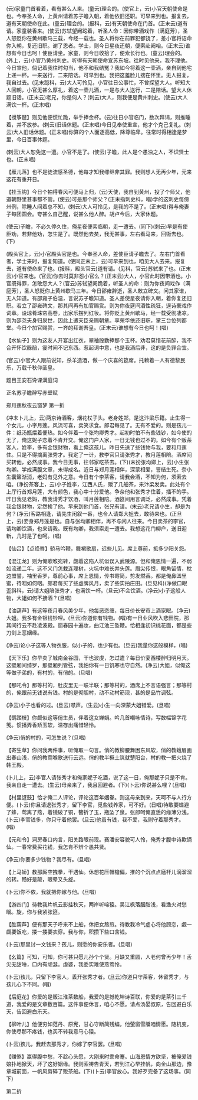<!-- { "loadSidebar": true } -->
(云)家童门首看着，看有甚么人来。(童云)理会的。(使官上，云)小官天朝使命是也。今奉圣人命，上黄州请着苏子瞻入朝，着他依旧还职。可早来到也。报复去，道有天朝使命在此。(童云)理会的。(报科，云)有天朝使命在门首。(正末云)道有请。家童装香来。(使云)苏轼望阙跽着，听圣人命：因你带酒戏作〔满庭芳〕，圣人怒贬你在黄州歇马三载，今经一载也。圣人将你在前罪犯都饶了，差小官将诏命你入朝，复还旧职。谢了恩者。学士，则今日星夜还朝，便索赴阙咱。(正末云)谁想有今日也呵！使臣请坐。家童，则今日收拾了，便索长行也。(童云)理会的。(外上，云)小官乃黄州刺史。听得有天朝使命宣苏东坡。往时见他来，我不理他。今日宣他，倘记着我往时勾当，他不和我结冤？我如今将着这一壶酒，亲自到他宅上递一杯。一来送行，二来陪话。可早到也。我把这羞脸儿揣在怀里。无人报复，我自过去。(见末跽科，云)大人可怜见，小官往日公事忙，不曾探望大人。听知大人回朝，小官无甚么厚礼，着这一壶儿酒，一是与大人送行，二是陪话。望大人休题旧话。(正末云)老兄，你是何人？(刺云)大人，则我便是黄州刺史。(使云)大人满饮一杯。(正末唱)

【搅筝琶】则见他便慌忙跪，举手捧金杯。(云)往日小官临门，数次拜谒，则推睡着，并不放参。(刺云)旧话休题。(正末唱)今日见奉使重宣，他才个克己复礼。(刺云)大人旧话休题。(正末唱)你算的个人面逐高低，降尊临卑。往常时得相逢是梦里，今日百事休题。

(刺云)大人恕免这一遭。小官不是了。(使云)子瞻，此人是个愚浊之人，不识贤士也。(正末唱)

【雁儿落】也不是徒流感圣德，他每才知我缧绁非其罪。我则想人无再少年，元来这花有重开日。

【挂玉钩】今日个袖得春风可便马上归，(云)天使，我自到黄州，投了个师父，他道朝野里甚事都不管。(使云)可是那个师父？(正末指刺史科，唱)学的这刺史每傍州例，除睡人间着总不知，(刺云)大人可怜见，是我的不是了。(正末唱)得与俺妻子每团圆会。夸甚么自己醒，说甚么他人醉。胡卢今后，大家休题。

(使云)子瞻，不必久停久住，俺星夜便索临朝，走一遭去。(同下)(刺云)早是有使臣劝，若非他劝，怎生是了。既然他去矣，我无甚事，左右看马来，回衙去也。(下)

(殿头官上，云)小官殿头官是也。今奉圣人命，差使臣请子瞻去了。左右门首看者，学士来时，报复知道。(使同正末上，云)可早来到也，咱见大人去来。报复去，道有使命来了也。(报科，殿头官云)道有请。(见科，官云)苏轼来了也。(正末云)小官来也。(官云)你去时莫非怨小官么？(正末云)大人，小官此时因带酒也。小官既得罪，怎敢怨大人？(官云)苏轼望阙跪着，听圣人的命：则为你夜间戏作〔满庭芳〕，圣人怒贬你上黄州歇马三年。今日邵雍辞逝，圣人敕立碑文。问其家谱，无人知道。有邵雍子伯温，言说苏子瞻知道。圣人差使星夜请你入朝，着你复还旧职。若立了邵雍碑文，那其间再有加官赐赏。则为你夜筵间酒性疏狂，逞诗豪戏作词章。设琼肴珠帘高卷，出家乐摆列红妆。将你贬上黄州歇马，经一载受彻凄凉。则为邵尧夫身归泉世，因此上遣天臣亲赐朝章。享荣华依还旧职，掌三台位列都堂。今日个加官赐赏，一齐的拜谢吾皇。(正末云)谁想有今日也呵！(唱)

【水仙子】则为这友人开宴出红衣，翠袖殷勤捧那个玉杯。劝君莫惜花前醉，我不合开怀饮醁醅，霎时间不记东西。惹起词中意，也是我酒后非，这的是负罪合宜。

(官云)小官大人跟前说知，杀羊造酒，做一个庆喜的筵席。托赖着一人有德黎民乐，万载千秋仰圣皇。

题目王安石谗课满庭词

正名苏子瞻醉写赤壁赋
　




郑月莲秋夜云窗梦
第一折

(冲末卜儿上，云)两京诗酒客，烟花杖子头。老身姓郑，是这汴梁乐籍。止生得一个女儿，小字月莲。风流可喜，卖笑求食。郎君每见了。无有不爱的。则是孩儿一件：纸汤瓶煨着便热。如今伴着一个张均卿秀才。起初时怕不有些钱钞，如今使的无了，俺这妮子恋着不肯开交。俺这门户人家，一日无钱也过不的。如今有个贩茶客人，姓李，多有金银财物，看上俺这孩儿。昨日先送了些钱物与我，要和月莲住。只是不得摘离张秀才。我定了一计，教李官只请张秀才，教月莲相陪。酒席间买转他，必然成事。我今日无事，往邻家吃茶去。(下)(末扮张均卿上，云)小生张均卿。学成满腹文章，未得成名。近日与郑月莲相伴，深蒙相爱，誓结生死。奈小生囊箧渐消，老妈有见外之意。今日有个李茶客，请我会酒，不知为何，须索去咱。(净扮茶客上，云)小子姓李，江西人氏，贩了几船茶，来汴梁发卖。此处有个上厅行首郑月莲，大有颜色，我心中十分爱他。争奈他和张秀才住着，插不的手。昨日我见老妈，教我请秀才饮酒，叫月莲相陪。酒筵间用言调泛，必然成事。凭着我金银财物，定然挨了他。早来到他门首，张兄有请。(末云)老兄请小生，却是为何？(净云)客路相逢，请先生闲叙一番，也令人请郑大姐去，敢待来也。(正旦上，云)妾身郑月莲是也。自与张均卿相伴，再不与闲人往来。今日卖茶的李官，请均卿饮酒，也来请我。既有均卿，我须索走一遭去。我想这花门柳户，送旧迎新，几时是了也呵。(唱)

【仙吕】【点绛唇】骄马吟鞭，舞裙歌扇，迟些儿见。席上尊前，抵多少阳关怨。

【混江龙】则为俺歌喉宛转，觑着这陷人坑似误入武陵源。但和俺恩情一遍，不弱如流递二年。这不义门怎栽连理树，火坑中难长并头莲。眉尖传恨，眼角留情，枕边盟誓，袖里香罗，尊前心事，席上恩情，传书寄简，剪发燃香。都是俺鼻凹里蜜，待咽如何咽。郎君每买了些虚脾风月，卖了些实拍庄田。(旦见科)(净做口眼歪斜科，云)请大姐陪张秀才，也满饮一杯。(旦云)不会饮酒。(净云)小子这般人物，大姐如何不接酒？(旦唱)

【油葫芦】有这等夜月春风美少年，他每恶恋缠，每日价长安市上酒家眠。(净云)大姐。我多有金银钱钞哩。(旦云)你道你有钱物。(唱)有一日业风吹入悲田院，那其间行云不赴凌波殿。丽春园十遍妆，曲江池三坠鞭。恰相逢初识桃花面，都是些刀剑上恶姻缘。

(净云)论小子这等人物衣服，似小子的，也少有也。(旦云)我量你这般模样，(唱)

【天下乐】你早卖了城南金谷园，干也波虔，怎过遣？每日价宴西楼醉归明月天。这壁厢间绮罗，那壁厢列管弦，我怕你有一日饥寒也守自然。(净云)大姐，似俺这等做子弟的，有村的，有俏的。(旦唱)

【那吒令】那等村的，肚皮里无一联半联；那等村的，酒席上不言语强言；那等村的，俺跟前无钱说有钱。村的是彻胆村，动不动村筋现，甚的是品竹调弦。

(净云)小子也看的过。(旦云)噤声。(生云)小生一向深蒙大姐错爱。(旦唱)

【鹊踏枝】你觑似这等俏生员，伴着这女婵娟。吟几首嘲咏情诗，写数幅锦字花笺。惯播弄香矫玉软，温存出痛惜轻怜。

(净云)俏的村的，可怎生说？(旦唱)

【寄生草】你问我两件事，听俺取一句言。俏的教柳腰舞困东风软，俏的教蛾眉画出春山浅，俏的教莺喉歌送行云远。俏的教半橛土筑就楚阳台，村的教一把火烧了韩王殿。

(卜儿上，云)李官人请张秀才和俺家妮子吃酒，说了这一日，俺那妮子只是不肯。我亲自走一遭去。(生云)母亲来了，我且回避者。(下)(卜云)你说甚么哩？(旦唱)

【村里迓鼓】恰才俺二人评论，评论这百年姻眷。则这母亲到来，天呵不与人行方便。(卜云)你且请退张秀才，留下李官，觅些钱养家，可不好。(日唱)待敢要蝶避了蜂，莺离了燕，着镜破了铜，簪折了玉，瓶坠了泉。张郎呵俺直恁的缘薄分浅。(卜云)李官钱多，你只守着他罢。(旦云)他虽有钱，我不爱，我则守着那秀才。(唱)

【元和令】洞房春口内言，阳关路眼前现。赛潘安容貌可人怜，俺秀才腹中诗欺谪仙。一春常费买花钱，我怎肯不辨个愚共贤。

(净云)你要多少钱物？我尽有。(旦唱)

【上马娇】教那厮空拽拳，干遇仙。休想花压帽檐偏，推的个沉点点磨杆儿滴溜溜的转。畅好是颠，眼晕又头旋。

(卜云)你不依，我就把你嫁与他。(旦唱)

【游四门】待教我片帆云影挂秋天，两岸听啼猿。吴江枫落胭脂浅，看渔火对愁眠。旋，你与我紧张筵。

【胜葫芦】便有那天子呼来不上船，休把女熬煎。待教我冷气虚心将他顾恋，觑一觑要饭吃，搂一搂要衣穿。我与你，积攒下些口含钱。

(卜云)那里讨一文钱来？孩儿，则愿的你安乐者。(旦唱)

【幺篇】可知，可知，你可甚只愿儿孙个个贤。月缺又重圆，人老何曾再少年！舌尖无甜唾，口内有顽涎。虔婆，我委实难使燕莺怜。

(卜云)孩儿，只留下李官人，丢开张秀才者。(旦云)你道只守茶客，休留秀才，与孩儿心下不同。(唱)

【后庭花】你爱的是贩江淮茶数船，我爱的是撼乾坤诗百联，你爱的是茶引三千道，我爱的是文章数百篇。这件事便休言，咱心不愿。请点汤晏叔原，告回避白乐天，告回避白乐天。

【柳叶儿】他便穷如范丹、原宪，甘心守断简残编，他萤窗雪牖咱情愿。随机变，你使尽那不疼钱，也买不转我意马心猿。

(卜云)孩儿，我赶去那秀才，你嫁了李官罢。(旦唱)

【赚煞】赢得腹中愁，不趁心头愿，大刚来时乖命蹇。山海恩情方欲坚，被俺爱钱娘扑地掀天，坏了这好姻缘。我则索祷告青天，若到江心早挂帆，向金山那边，豫章城前面，一帆风剪碎了贩茶船。(下)(卜云)李官放心。我好歹完备了这场事。(同下)


第二折


